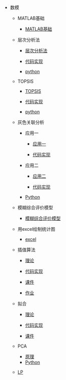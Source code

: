 * 数模
  
  * MATLAB基础
    
    * [MATLAB基础](/MATLAB基础.md)
  * 层次分析法
    
    * [层次分析法](/层次分析法/层次分析法.md)
    
    * [代码实现](/层次分析法/main.md)
  
    * [python](/层次分析法/ccfx.md)
  * TOPSIS
    
    * [TOPSIS](/TOPSIS/TOPSIS.md)
    
    * [代码实现](/TOPSIS/main.md)
  
    * [python](/TOPSIS/topsispy.md)
  * 灰色关联分析
    
    * 应用一
      
      * [应用一](/灰色关联分析/应用一/灰色关联分析.md)
      
      * [代码实现](/灰色关联分析/应用一/main.md)
    
    * 应用二
      
      * [应用二](/灰色关联分析/应用二/灰色关联分析.md)
      
      * [代码实现](/灰色关联分析/应用二/code2.md)
    * [Python](/灰色关联分析/grey.md)
  * 模糊综合评价模型
    
    * [模糊综合评价模型](/模糊综合评价模型/模糊综合评价模型.md)
  * 用excel绘制统计图
    
    * [excel](/excel/excel.md)
  * 插值算法
    
    * [理论](/interpolation/interpolation.md)
    
    * [代码实现](/interpolation/main.md)
    
    * [课件](/interpolation/courseware.md)
    
    * [作业](/interpolation/homework.md)
  * 拟合
    
    * [理论](/fitting/fitting.md)
    
    * [代码实现](/fitting/main.md)
    
    * [课件](/fitting/courseware.md)
  * PCA
    * [原理](/PCA/PCA.md)
    * [Python](/PCA/code.md)
  * [LP](/LP/LP.md)

